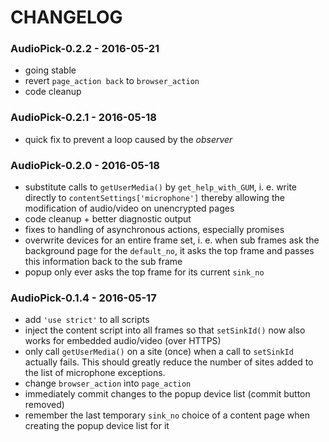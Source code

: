 # CHANGELOG

### AudioPick-0.2.2 - 2016-05-21
- going stable
- revert `page_action back` to `browser_action`
- code cleanup

### AudioPick-0.2.1 - 2016-05-18
- quick fix to prevent a loop caused by the *observer*

### AudioPick-0.2.0 - 2016-05-18
- substitute calls to `getUserMedia()` by `get_help_with_GUM`, i. e. write directly to `contentSettings['microphone']` thereby allowing the modification of audio/video on unencrypted pages 
- code cleanup + better diagnostic output
- fixes to handling of asynchronous actions, especially promises
- overwrite devices for an entire frame set, i. e. when sub frames ask the background page for the `default_no`, it asks the top frame and passes this information back to the sub frame
- popup only ever asks the top frame for its current `sink_no` 

### AudioPick-0.1.4 - 2016-05-17
- add `'use strict'` to all scripts
- inject the content script into all frames so that `setSinkId()` now also works for embedded audio/video (over HTTPS)
- only call `getUserMedia()` on a site (once) when a call to `setSinkId` actually fails. This should greatly reduce the number of sites added to the list of microphone exceptions.  
- change `browser_action` into `page_action`
- immediately commit changes to the popup device list (commit button removed)
- remember the last temporary `sink_no` choice of a content page when creating the popup device list for it
